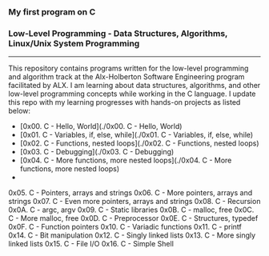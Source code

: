 ### **My first program on C**
### **Low-Level Programming - Data Structures, Algorithms, Linux/Unix System Programming**
---
This repository contains programs written for the low-level programming and algorithm track at the Alx-Holberton Software Engineering program facilitated by ALX. I am learning about data structures, algorithms, and other low-level programming concepts while working in the C language. I update this repo with my learning progresses with hands-on projects as listed below:

* [0x00. C - Hello, World](./0x00. C - Hello, World)
* [0x01. C - Variables, if, else, while](./0x01. C - Variables, if, else, while)
* [0x02. C - Functions, nested loops](./0x02. C - Functions, nested loops)
* [0x03. C - Debugging](./0x03. C - Debugging)
* [0x04. C - More functions, more nested loops](./0x04. C - More functions, more nested loops)
* 

0x05. C - Pointers, arrays and strings
0x06. C - More pointers, arrays and strings
0x07. C - Even more pointers, arrays and strings
0x08. C - Recursion
0x0A. C - argc, argv
0x09. C - Static libraries
0x0B. C - malloc, free
0x0C. C - More malloc, free 
0x0D. C - Preprocessor
0x0E. C - Structures, typedef
0x0F. C - Function pointers
0x10. C - Variadic functions
0x11. C - printf
0x14. C - Bit manipulation
0x12. C - Singly linked lists
0x13. C - More singly linked lists
0x15. C - File I/O
0x16. C - Simple Shell




